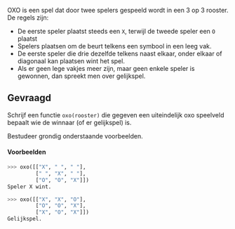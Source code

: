 OXO is een spel dat door twee spelers gespeeld wordt in een 3 op 3 rooster. De regels zijn:

- De eerste speler plaatst steeds een `X`, terwijl de tweede speler een `O` plaatst 
- Spelers plaatsen om de beurt telkens een symbool in een leeg vak.
- De eerste speler die drie dezelfde telkens naast elkaar, onder elkaar of diagonaal kan plaatsen wint het spel. 
- Als er geen lege vakjes meer zijn, maar geen enkele speler is gewonnen, dan spreekt men over gelijkspel.


## Gevraagd
Schrijf een functie `oxo(rooster)` die gegeven een uiteindelijk oxo speelveld bepaalt wie de winnaar (of er gelijkspel) is.

Bestudeer grondig onderstaande voorbeelden.

#### Voorbeelden

```python
>>> oxo([["X", " ", " "], 
         [" ", "X", " "],
         ["O", "O", "X"]])
Speler X wint.
```

```python
>>> oxo([["X", "X", "O"], 
         ["O", "O", "X"],
         ["X", "O", "X"]])
Gelijkspel.
```